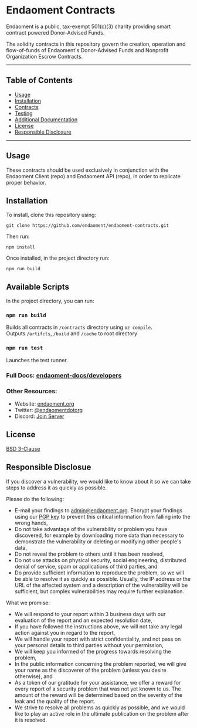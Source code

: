# Endaoment Contracts
Endaoment is a public, tax-exempt 501(c)(3) charity providing smart contract powered Donor-Advised Funds. 

The solidity contracts in this repository govern the creation, operation and flow-of-funds of Endaoment's Donor-Advised Funds and Nonprofit Organization Escrow Contracts. 
- - - 
## Table of Contents
- [Usage](#usage)
- [Installation](#installation)
- [Contracts](#contracts)
- [Testing](#testing)
- [Additional Documentation](#additional-documentation)
- [License](#license)
- [Responsible Disclosure](#responsible-disclosure)
- - -

## Usage
These contracts should be used exclusively in conjunction with the Endaoment Client (repo) and Endaoment API (repo), in order to replicate proper behavior.  

## Installation
To install, clone this repository using: 

    git clone https://github.com/endaoment/endaoment-contracts.git

Then run: 

    npm install

Once installed, in the project directory run:

    npm run build  
 
## Available Scripts

In the project directory, you can run:

### `npm run build`

Builds all contracts in `/contracts` directory using `oz compile`.<br/>
Outputs `/artifcts`, `/build` and `/cache` to root directory

### `npm run test`

Launches the test runner.<br />

### Full Docs: [endaoment-docs/developers](https://github.com/endaoment/endaoment-docs/tree/master/developers)

### Other Resources:
- Website: [endaoment.org](https://endaoment.org)
- Twitter: [@endaomentdotorg](https://twitter.com/endaomentdotorg)
- Discord: [Join Server](https://discord.gg/9xZCgca)

## License
[BSD 3-Clause](LICENSE)

## Responsible Disclosue
If you discover a vulnerability, we would like to know about it so we can take steps to address it as quickly as possible.

Please do the following:
 - E-mail your findings to [admin@endaoment.org](mailto:admin@endaoment.org). Encrypt your findings using our [PGP key](https://endaoment.org/pgp.asc) to prevent this critical information from falling into the wrong hands,
 - Do not take advantage of the vulnerability or problem you have discovered, for example by downloading more data than necessary to demonstrate the vulnerability or deleting or modifying other people's data,
 - Do not reveal the problem to others until it has been resolved,
 - Do not use attacks on physical security, social engineering, distributed denial of service, spam or applications of third parties, and
 - Do provide sufficient information to reproduce the problem, so we will be able to resolve it as quickly as possible. Usually, the IP address or the URL of the affected system and a description of the vulnerability will be sufficient, but complex vulnerabilities may require further explanation.

What we promise:
 - We will respond to your report within 3 business days with our evaluation of the report and an expected resolution date,
 - If you have followed the instructions above, we will not take any legal action against you in regard to the report,
 - We will handle your report with strict confidentiality, and not pass on your personal details to third parties without your permission,
 - We will keep you informed of the progress towards resolving the problem,
 - In the public information concerning the problem reported, we will give your name as the discoverer of the problem (unless you desire otherwise), and
 - As a token of our gratitude for your assistance, we offer a reward for every report of a security problem that was not yet known to us. The amount of the reward will be determined based on the severity of the leak and the quality of the report. 
 - We strive to resolve all problems as quickly as possible, and we would like to play an active role in the ultimate publication on the problem after it is resolved.